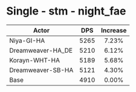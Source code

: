 # Single - stm - night_fae
| Actor | DPS | Increase |
|---|:---:|:---:|
|Niya-GI-HA|5265|7.23%|
|Dreamweaver-HA_DE|5210|6.12%|
|Korayn-WHT-HA|5189|5.68%|
|Dreamweaver-SB-HA|5121|4.30%|
|Base|4910|0.00%|
